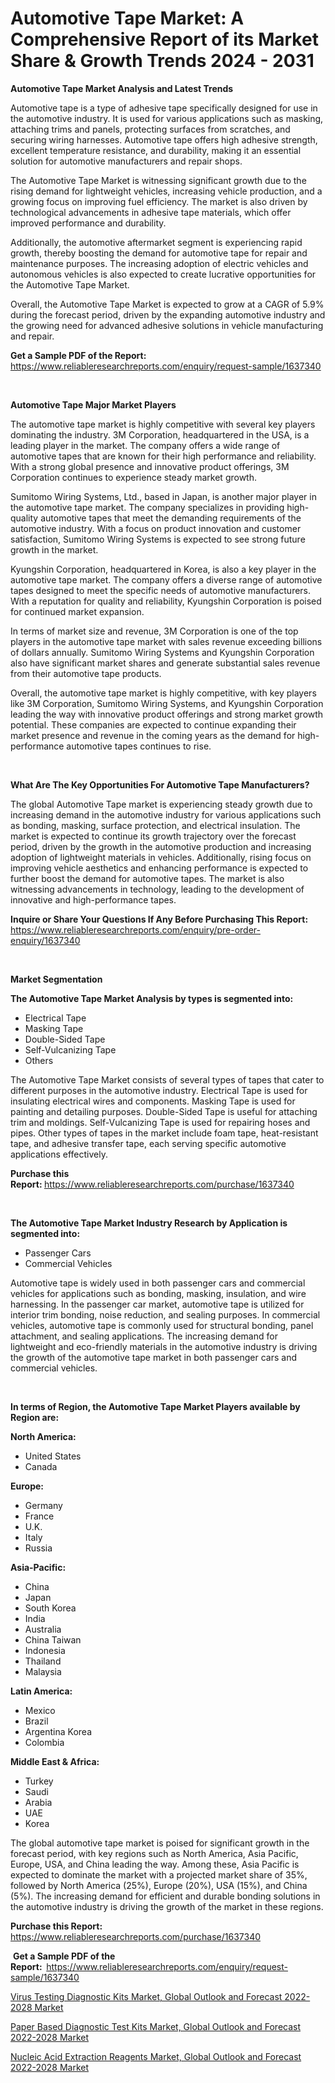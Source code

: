 <p><h1>Automotive Tape Market: A Comprehensive Report of its Market Share & Growth Trends 2024 - 2031</h1></p><p><strong>Automotive Tape Market Analysis and Latest Trends</strong></p>
<p><p>Automotive tape is a type of adhesive tape specifically designed for use in the automotive industry. It is used for various applications such as masking, attaching trims and panels, protecting surfaces from scratches, and securing wiring harnesses. Automotive tape offers high adhesive strength, excellent temperature resistance, and durability, making it an essential solution for automotive manufacturers and repair shops.</p><p>The Automotive Tape Market is witnessing significant growth due to the rising demand for lightweight vehicles, increasing vehicle production, and a growing focus on improving fuel efficiency. The market is also driven by technological advancements in adhesive tape materials, which offer improved performance and durability.</p><p>Additionally, the automotive aftermarket segment is experiencing rapid growth, thereby boosting the demand for automotive tape for repair and maintenance purposes. The increasing adoption of electric vehicles and autonomous vehicles is also expected to create lucrative opportunities for the Automotive Tape Market.</p><p>Overall, the Automotive Tape Market is expected to grow at a CAGR of 5.9% during the forecast period, driven by the expanding automotive industry and the growing need for advanced adhesive solutions in vehicle manufacturing and repair.</p></p>
<p><strong>Get a Sample PDF of the Report:&nbsp;</strong> <a href="https://www.reliableresearchreports.com/enquiry/request-sample/1637340">https://www.reliableresearchreports.com/enquiry/request-sample/1637340</a></p>
<p>&nbsp;</p>
<p><strong>Automotive Tape Major Market Players</strong></p>
<p><p>The automotive tape market is highly competitive with several key players dominating the industry. 3M Corporation, headquartered in the USA, is a leading player in the market. The company offers a wide range of automotive tapes that are known for their high performance and reliability. With a strong global presence and innovative product offerings, 3M Corporation continues to experience steady market growth.</p><p>Sumitomo Wiring Systems, Ltd., based in Japan, is another major player in the automotive tape market. The company specializes in providing high-quality automotive tapes that meet the demanding requirements of the automotive industry. With a focus on product innovation and customer satisfaction, Sumitomo Wiring Systems is expected to see strong future growth in the market.</p><p>Kyungshin Corporation, headquartered in Korea, is also a key player in the automotive tape market. The company offers a diverse range of automotive tapes designed to meet the specific needs of automotive manufacturers. With a reputation for quality and reliability, Kyungshin Corporation is poised for continued market expansion.</p><p>In terms of market size and revenue, 3M Corporation is one of the top players in the automotive tape market with sales revenue exceeding billions of dollars annually. Sumitomo Wiring Systems and Kyungshin Corporation also have significant market shares and generate substantial sales revenue from their automotive tape products.</p><p>Overall, the automotive tape market is highly competitive, with key players like 3M Corporation, Sumitomo Wiring Systems, and Kyungshin Corporation leading the way with innovative product offerings and strong market growth potential. These companies are expected to continue expanding their market presence and revenue in the coming years as the demand for high-performance automotive tapes continues to rise.</p></p>
<p>&nbsp;</p>
<p><strong>What Are The Key Opportunities For Automotive Tape Manufacturers?</strong></p>
<p><p>The global Automotive Tape market is experiencing steady growth due to increasing demand in the automotive industry for various applications such as bonding, masking, surface protection, and electrical insulation. The market is expected to continue its growth trajectory over the forecast period, driven by the growth in the automotive production and increasing adoption of lightweight materials in vehicles. Additionally, rising focus on improving vehicle aesthetics and enhancing performance is expected to further boost the demand for automotive tapes. The market is also witnessing advancements in technology, leading to the development of innovative and high-performance tapes.</p></p>
<p><strong>Inquire or Share Your Questions If Any Before Purchasing This Report:</strong> <a href="https://www.reliableresearchreports.com/enquiry/pre-order-enquiry/1637340">https://www.reliableresearchreports.com/enquiry/pre-order-enquiry/1637340</a></p>
<p>&nbsp;</p>
<p><strong>Market Segmentation</strong></p>
<p><strong>The Automotive Tape Market Analysis by types is segmented into:</strong></p>
<p><ul><li>Electrical Tape</li><li>Masking Tape</li><li>Double-Sided Tape</li><li>Self-Vulcanizing Tape</li><li>Others</li></ul></p>
<p><p>The Automotive Tape Market consists of several types of tapes that cater to different purposes in the automotive industry. Electrical Tape is used for insulating electrical wires and components. Masking Tape is used for painting and detailing purposes. Double-Sided Tape is useful for attaching trim and moldings. Self-Vulcanizing Tape is used for repairing hoses and pipes. Other types of tapes in the market include foam tape, heat-resistant tape, and adhesive transfer tape, each serving specific automotive applications effectively.</p></p>
<p><strong>Purchase this Report:&nbsp;</strong><a href="https://www.reliableresearchreports.com/purchase/1637340">https://www.reliableresearchreports.com/purchase/1637340</a></p>
<p>&nbsp;</p>
<p><strong>The Automotive Tape Market Industry Research by Application is segmented into:</strong></p>
<p><ul><li>Passenger Cars</li><li>Commercial Vehicles</li></ul></p>
<p><p>Automotive tape is widely used in both passenger cars and commercial vehicles for applications such as bonding, masking, insulation, and wire harnessing. In the passenger car market, automotive tape is utilized for interior trim bonding, noise reduction, and sealing purposes. In commercial vehicles, automotive tape is commonly used for structural bonding, panel attachment, and sealing applications. The increasing demand for lightweight and eco-friendly materials in the automotive industry is driving the growth of the automotive tape market in both passenger cars and commercial vehicles.</p></p>
<p>&nbsp;</p>
<p><strong>In terms of Region, the Automotive Tape Market Players available by Region are:</strong></p>
<p>
    <p> <strong> North America: </strong>
        <ul>
            <li>United States</li>
            <li>Canada</li>
        </ul>
        </p> 
    <p> <strong> Europe: </strong>
        <ul>
            <li>Germany</li>
            <li>France</li>
            <li>U.K.</li>
            <li>Italy</li>
            <li>Russia</li>
        </ul>
        </p> 
    <p> <strong> Asia-Pacific: </strong>
        <ul>
            <li>China</li>
            <li>Japan</li>
            <li>South Korea</li>
            <li>India</li>
            <li>Australia</li>
            <li>China Taiwan</li>
            <li>Indonesia</li>
            <li>Thailand</li>
            <li>Malaysia</li>
        </ul>
        </p> 
    <p> <strong> Latin America: </strong>
        <ul>
            <li>Mexico</li>
            <li>Brazil</li>
            <li>Argentina Korea</li>
            <li>Colombia</li>
        </ul>
        </p> 
    <p> <strong> Middle East & Africa: </strong>
        <ul>
            <li>Turkey</li>
            <li>Saudi</li>
            <li>Arabia</li>
            <li>UAE</li>
            <li>Korea</li>
        </ul>
    </p>
    </p>
<p><p>The global automotive tape market is poised for significant growth in the forecast period, with key regions such as North America, Asia Pacific, Europe, USA, and China leading the way. Among these, Asia Pacific is expected to dominate the market with a projected market share of 35%, followed by North America (25%), Europe (20%), USA (15%), and China (5%). The increasing demand for efficient and durable bonding solutions in the automotive industry is driving the growth of the market in these regions.</p></p>
<p><strong>Purchase this Report: </strong><a href="https://www.reliableresearchreports.com/purchase/1637340">https://www.reliableresearchreports.com/purchase/1637340</a></p>
<p>&nbsp;<strong>Get a Sample PDF of the Report:&nbsp;&nbsp;</strong><a href="https://www.reliableresearchreports.com/enquiry/request-sample/1637340">https://www.reliableresearchreports.com/enquiry/request-sample/1637340</a></p>
<p><strong></strong></p>
<p><p><a href="https://view.publitas.com/reportprime-1/virus-testing-diagnostic-kits-market-global-outlook-and-forecast-2022-2028-market-challenges-opportunities-and-growth-drivers-and-major-market-players-forecasted-for-period-from-2023-2030/">Virus Testing Diagnostic Kits Market, Global Outlook and Forecast 2022-2028 Market</a></p><p><a href="https://view.publitas.com/reportprime-1/decoding-the-paper-based-diagnostic-test-kits-market-global-outlook-and-forecast-2022-2028-market-a-deep-dive-into-the-latest-market-trends-market-segmentation-and-competitive-analysis/">Paper Based Diagnostic Test Kits Market, Global Outlook and Forecast 2022-2028 Market</a></p><p><a href="https://view.publitas.com/reportprime-1/nucleic-acid-extraction-reagents-market-global-outlook-and-forecast-2022-2028-market-size-2023-2030-global-industrial-analysis-key-geographical-regions-market-share-top-key-players-product-types-and-forecast-research-report/">Nucleic Acid Extraction Reagents Market, Global Outlook and Forecast 2022-2028 Market</a></p></p>